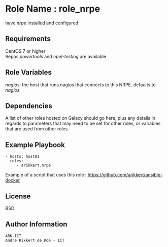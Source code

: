 Role Name : role_nrpe
=========

have *nrpe* installed and configured

Requirements
------------

CentOS 7 or higher   
Repos *powertools* and *epel-testing* are available   

Role Variables
--------------

*nagios*: the host that runs nagios that connects to this NRPE. defaults to *nagios*

Dependencies
------------

A list of other roles hosted on Galaxy should go here, plus any details in regards to parameters that may need to be set for other roles, or variables that are used from other roles.

Example Playbook
----------------

    - hosts: host01
      roles:
         - arikkert.nrpe

Example of a script that uses this role : https://github.com/arikkert/ansible-docker

License
-------

BSD

Author Information
------------------

    ARK-ICT
    Andre Rikkert de Koe - ICT
